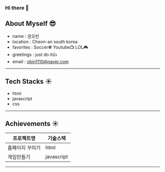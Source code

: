 ### Hi there 👋

##  About Myself 😎
- name : 권오빈
- location : Cheon-an south korea 
- favorites : Soccer⚽ Youtube📺 LOL🎮
- greetings : just do it👍
- email : obin1110@naver.com
---
## Tech Stacks ☀️
- html
- javascript
- css
---
## Achievements ☀️
|프로젝트명|기술스택|
|---|---|
|홈페이지 꾸미기|html|
|게임만들기|javascript|
---












<!-- **obin1110/obin1110** is a ✨ _special_ ✨ repository because its `README.md` (this file) appears on your GitHub profile.

Here are some ideas to get you started:

- 🔭 I’m currently working on ...
- 🌱 I’m currently learning ...
- 👯 I’m looking to collaborate on ...
- 🤔 I’m looking for help with ...
- 💬 Ask me about ...
- 📫 How to reach me: ...
- 😄 Pronouns: ...
- ⚡ Fun fact: ... -->

